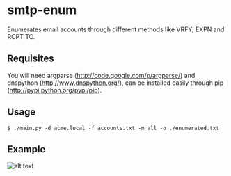 smtp-enum
=========

Enumerates email accounts through different methods like VRFY, EXPN and RCPT TO.

Requisites
-----
You will need argparse (<http://code.google.com/p/argparse/>) and dnspython (<http://www.dnspython.org/>), can be installed easily through pip (<http://pypi.python.org/pypi/pip>).

Usage
-----
```
$ ./main.py -d acme.local -f accounts.txt -m all -o ./enumerated.txt
```

Example
-----
![alt text](http://img526.imageshack.us/img526/5500/smtplist1.png)
